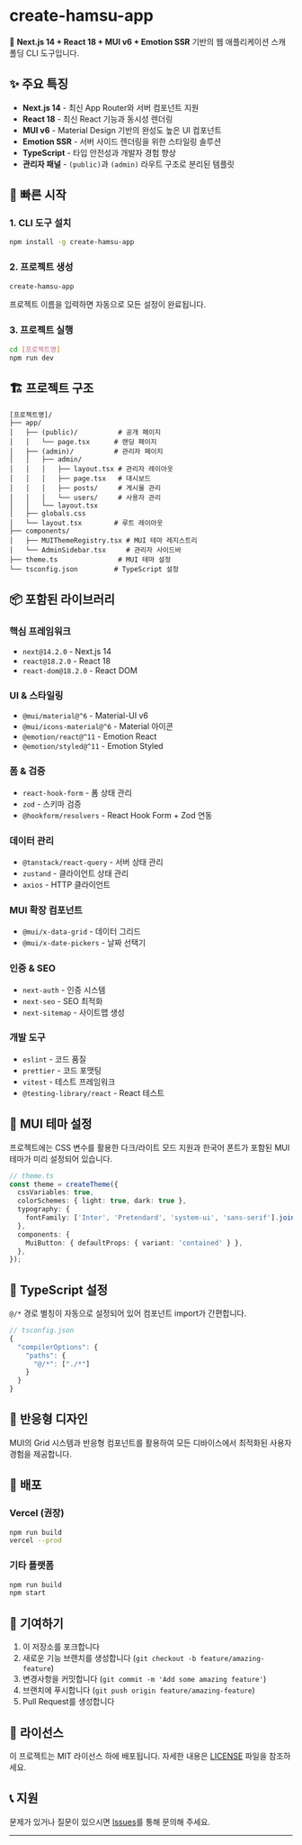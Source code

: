 # create-hamsu-app

🚀 **Next.js 14 + React 18 + MUI v6 + Emotion SSR** 기반의 웹 애플리케이션 스캐폴딩 CLI 도구입니다.

## ✨ 주요 특징

- **Next.js 14** - 최신 App Router와 서버 컴포넌트 지원
- **React 18** - 최신 React 기능과 동시성 렌더링
- **MUI v6** - Material Design 기반의 완성도 높은 UI 컴포넌트
- **Emotion SSR** - 서버 사이드 렌더링을 위한 스타일링 솔루션
- **TypeScript** - 타입 안전성과 개발자 경험 향상
- **관리자 패널** - `(public)`과 `(admin)` 라우트 구조로 분리된 템플릿

## 🚀 빠른 시작

### 1. CLI 도구 설치

```bash
npm install -g create-hamsu-app
```

### 2. 프로젝트 생성

```bash
create-hamsu-app
```

프로젝트 이름을 입력하면 자동으로 모든 설정이 완료됩니다.

### 3. 프로젝트 실행

```bash
cd [프로젝트명]
npm run dev
```

## 🏗️ 프로젝트 구조

```
[프로젝트명]/
├── app/
│   ├── (public)/          # 공개 페이지
│   │   └── page.tsx      # 랜딩 페이지
│   ├── (admin)/          # 관리자 페이지
│   │   ├── admin/
│   │   │   ├── layout.tsx # 관리자 레이아웃
│   │   │   ├── page.tsx   # 대시보드
│   │   │   ├── posts/     # 게시물 관리
│   │   │   └── users/     # 사용자 관리
│   │   └── layout.tsx
│   ├── globals.css
│   └── layout.tsx        # 루트 레이아웃
├── components/
│   ├── MUIThemeRegistry.tsx # MUI 테마 레지스트리
│   └── AdminSidebar.tsx     # 관리자 사이드바
├── theme.ts               # MUI 테마 설정
└── tsconfig.json         # TypeScript 설정
```

## 📦 포함된 라이브러리

### 핵심 프레임워크
- `next@14.2.0` - Next.js 14
- `react@18.2.0` - React 18
- `react-dom@18.2.0` - React DOM

### UI & 스타일링
- `@mui/material@^6` - Material-UI v6
- `@mui/icons-material@^6` - Material 아이콘
- `@emotion/react@^11` - Emotion React
- `@emotion/styled@^11` - Emotion Styled

### 폼 & 검증
- `react-hook-form` - 폼 상태 관리
- `zod` - 스키마 검증
- `@hookform/resolvers` - React Hook Form + Zod 연동

### 데이터 관리
- `@tanstack/react-query` - 서버 상태 관리
- `zustand` - 클라이언트 상태 관리
- `axios` - HTTP 클라이언트

### MUI 확장 컴포넌트
- `@mui/x-data-grid` - 데이터 그리드
- `@mui/x-date-pickers` - 날짜 선택기

### 인증 & SEO
- `next-auth` - 인증 시스템
- `next-seo` - SEO 최적화
- `next-sitemap` - 사이트맵 생성

### 개발 도구
- `eslint` - 코드 품질
- `prettier` - 코드 포맷팅
- `vitest` - 테스트 프레임워크
- `@testing-library/react` - React 테스트

## 🎨 MUI 테마 설정

프로젝트에는 CSS 변수를 활용한 다크/라이트 모드 지원과 한국어 폰트가 포함된 MUI 테마가 미리 설정되어 있습니다.

```typescript
// theme.ts
const theme = createTheme({
  cssVariables: true,
  colorSchemes: { light: true, dark: true },
  typography: {
    fontFamily: ['Inter', 'Pretendard', 'system-ui', 'sans-serif'].join(','),
  },
  components: {
    MuiButton: { defaultProps: { variant: 'contained' } },
  },
});
```

## 🔧 TypeScript 설정

`@/*` 경로 별칭이 자동으로 설정되어 있어 컴포넌트 import가 간편합니다.

```typescript
// tsconfig.json
{
  "compilerOptions": {
    "paths": {
      "@/*": ["./*"]
    }
  }
}
```

## 📱 반응형 디자인

MUI의 Grid 시스템과 반응형 컴포넌트를 활용하여 모든 디바이스에서 최적화된 사용자 경험을 제공합니다.

## 🚀 배포

### Vercel (권장)
```bash
npm run build
vercel --prod
```

### 기타 플랫폼
```bash
npm run build
npm start
```

## 🤝 기여하기

1. 이 저장소를 포크합니다
2. 새로운 기능 브랜치를 생성합니다 (`git checkout -b feature/amazing-feature`)
3. 변경사항을 커밋합니다 (`git commit -m 'Add some amazing feature'`)
4. 브랜치에 푸시합니다 (`git push origin feature/amazing-feature`)
5. Pull Request를 생성합니다

## 📄 라이선스

이 프로젝트는 MIT 라이선스 하에 배포됩니다. 자세한 내용은 [LICENSE](LICENSE) 파일을 참조하세요.

## 📞 지원

문제가 있거나 질문이 있으시면 [Issues](../../issues)를 통해 문의해 주세요.

---
